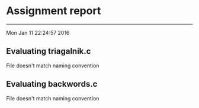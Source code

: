 # Assignment report
---
Mon Jan 11 22:24:57 2016

## Evaluating triagalnik.c

File doesn't match naming convention

## Evaluating backwords.c

File doesn't match naming convention

